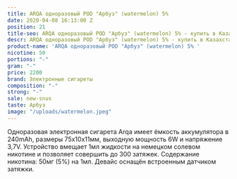 ```yaml
---
title: ARQA одноразовый POD "Арбуз" (watermelon) 5%
date: 2020-04-08 16:13:00 Z
position: 21
title-seo: ARQA одноразовый POD "Арбуз" (watermelon) 5% - купить в Казахстане
descr: ARQA одноразовый POD "Арбуз" (watermelon) 5% - купить в Казахстане
product-name: 'ARQA одноразовый POD "Арбуз" (watermelon) 5% '
nicotine: 50
portions: "-"
gram: "-"
price: 2200
brand: Электронные сигареты
composition: "-"
strong: "-"
sale: new-snus
taste: Арбуз
image: "/uploads/watermelon.jpeg"
---
```


Одноразовая электронная сигарета Arqa имеет ёмкость аккумулятора в 240mAh, размеры 75х10х11мм, выходную мощность 6W и напряжение 3,7V. Устройство вмещает 1мл жидкости на немецком солевом никотине и позволяет совершить до 300 затяжек. Содержание никотина: 50мг (5%) на 1мл. Девайс оснащён встроенным датчиком затяжки.
